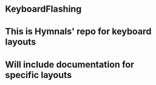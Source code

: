 # KeyboardFlashing
# This is Hymnals' repo for keyboard layouts
# Will include documentation for specific layouts
